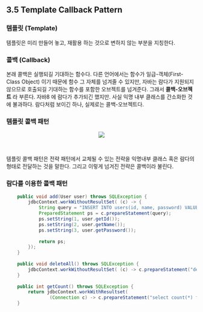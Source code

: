 
## 3.5 Template Callback Pattern

### 템플릿 (Template)

템플릿은 미리 만들어 놓고, 재활용 하는 것으로 변하지 않는 부분을 지칭한다.

### 콜백 (Callback)

본래 콜백은 실행되길 기대하는 함수다. 다른 언어에서는 함수가 일급-객체(First-Class Object) 이기 때문에 함수 그 자체를 넘겨줄 수 있지만, 자바는 람다가 지원되지 않으므로 호출되길 기대하는 함수를 포함한 오브젝트를 넘겨준다. 그래서 **콜백-오브젝트** 라 부른다. 자바8 에 람다가 추가되긴 했지만. 사실 익명 내부 클래스를 간소화한 것에 불과하다. 람다처럼 보이긴 하나, 실제로는 콜백-오브젝트다.

### 템플릿 콜백 패턴

<p align="center"><img src="http://cfile29.uf.tistory.com/image/122C37544D3535FB1FE5CF" /></p>
<br/>

템플릿 콜백 패턴은 전략 패턴에서 교체될 수 있는 전략을 익명내부 클래스 혹은 람다의 형태로 전달하는 것을 말한다. 그리고 이렇게 넘겨진 전략은 콜백이라 불린다.  

### 람다를 이용한 콜백 패턴

```java
	public void add(User user) throws SQLException {
		jdbcContext.workWithoutResultSet( (c) -> {
			String query = "INSERT INTO users(id, name, password) VALUES (?, ?, ?);";
			PreparedStatement ps = c.prepareStatement(query);
			ps.setString(1, user.getId());
			ps.setString(2, user.getName());
			ps.setString(3, user.getPassword());
			
			return ps;
		});
	}
	
	public void deleteAll() throws SQLException {
		jdbcContext.workWithoutResultSet( (c) -> c.prepareStatement("delete from users") );
	}
	
	public int getCount() throws SQLException {
		return jdbcContext.workWithResultset( 
				(Connection c) -> c.prepareStatement("select count(*) from users"));
	}
```
